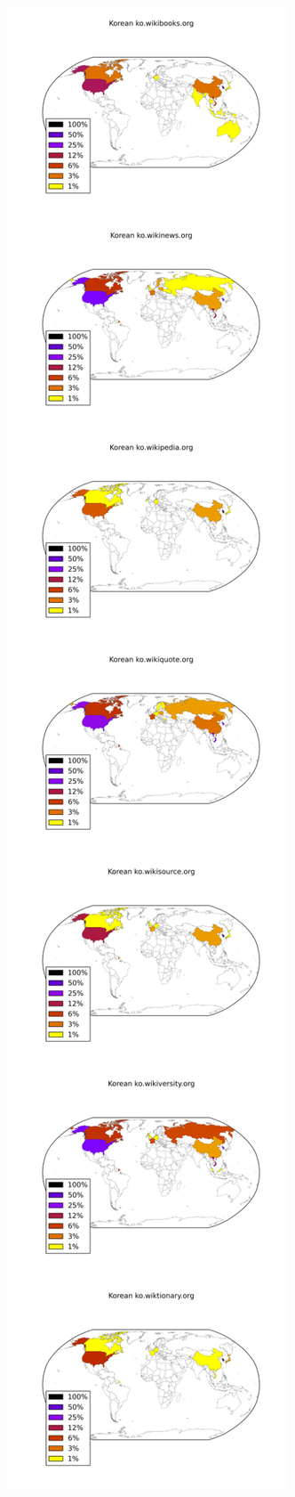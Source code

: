![](images/Korean-ko.wikibooks.org.png)
![](images/Korean-ko.wikinews.org.png)
![](images/Korean-ko.wikipedia.org.png)
![](images/Korean-ko.wikiquote.org.png)
![](images/Korean-ko.wikisource.org.png)
![](images/Korean-ko.wikiversity.org.png)
![](images/Korean-ko.wiktionary.org.png)
